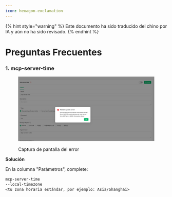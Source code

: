 ```yaml
---
icon: hexagon-exclamation
---
```


{% hint style="warning" %}
Este documento ha sido traducido del chino por IA y aún no ha sido revisado.
{% endhint %}

# Preguntas Frecuentes

### 1. mcp-server-time

<figure><img src="../../.gitbook/assets/telegram-cloud-photo-size-5-6068931438453048569-y.jpg" alt=""><figcaption><p>Captura de pantalla del error</p></figcaption></figure>

**Solución**  

En la columna "Parámetros", complete:

```
mcp-server-time
--local-timezone
<tu zona horaria estándar, por ejemplo: Asia/Shanghai>
```